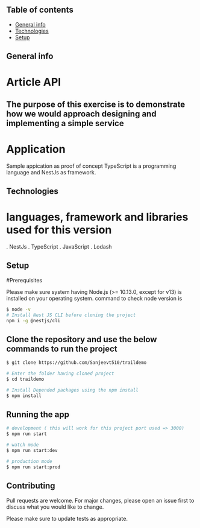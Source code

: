 ## Table of contents

- [General info](#general-info)
- [Technologies](#technologies)
- [Setup](#setup)

## General info

# Article API

## The purpose of this exercise is to demonstrate how we would approach designing and implementing a simple service

<!--p align="center">
  <a href="http://nestjs.com/" target="blank"><img src="https://nestjs.com/img/logo_text.svg" width="320" alt="Nest Logo" /></a>
</p-->

# Application

Sample appication as proof of concept TypeScript is a programming language and NestJs as framework.

## Technologies

# languages, framework and libraries used for this version

. NestJs
. TypeScript
. JavaScript
. Lodash

## Setup

#Prerequisites

Please make sure system having Node.js (>= 10.13.0, except for v13) is installed on your operating system. command to check node version is

```bash
$ node -v
# Install Nest JS CLI before cloning the project
npm i -g @nestjs/cli
```

## Clone the repository and use the below commands to run the project

```bash
$ git clone https://github.com/Sanjeevt510/traildemo

# Enter the folder having cloned project
$ cd traildemo

# Install Depended packages using the npm install
$ npm install
```

## Running the app

```bash
# development ( this will work for this project port used => 3000)
$ npm run start

# watch mode
$ npm run start:dev

# production mode
$ npm run start:prod
```

## Contributing

Pull requests are welcome. For major changes, please open an issue first to discuss what you would like to change.

Please make sure to update tests as appropriate.
